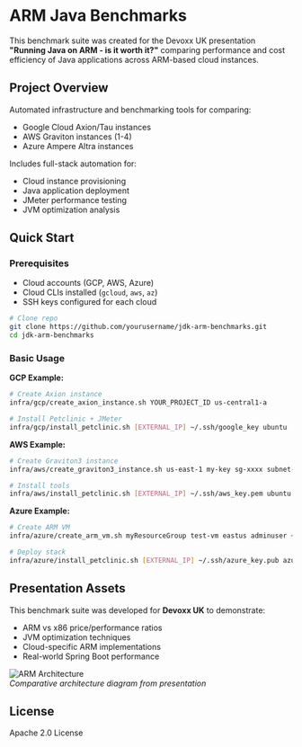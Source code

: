 # ARM Java Benchmarks

This benchmark suite was created for the Devoxx UK presentation **"Running Java on ARM - is it worth it?"** comparing performance and cost efficiency of Java applications across ARM-based cloud instances.

## Project Overview
Automated infrastructure and benchmarking tools for comparing:
- Google Cloud Axion/Tau instances
- AWS Graviton instances (1-4)
- Azure Ampere Altra instances

Includes full-stack automation for:
- Cloud instance provisioning
- Java application deployment
- JMeter performance testing
- JVM optimization analysis

## Quick Start

### Prerequisites
- Cloud accounts (GCP, AWS, Azure)
- Cloud CLIs installed (`gcloud`, `aws`, `az`)
- SSH keys configured for each cloud

```bash
# Clone repo
git clone https://github.com/yourusername/jdk-arm-benchmarks.git
cd jdk-arm-benchmarks
```

### Basic Usage
**GCP Example:**
```bash
# Create Axion instance
infra/gcp/create_axion_instance.sh YOUR_PROJECT_ID us-central1-a

# Install Petclinic + JMeter
infra/gcp/install_petclinic.sh [EXTERNAL_IP] ~/.ssh/google_key ubuntu
```

**AWS Example:**
```bash
# Create Graviton3 instance 
infra/aws/create_graviton3_instance.sh us-east-1 my-key sg-xxxx subnet-xxxx

# Install tools
infra/aws/install_petclinic.sh [EXTERNAL_IP] ~/.ssh/aws_key.pem ubuntu
```

**Azure Example:**
```bash
# Create ARM VM
infra/azure/create_arm_vm.sh myResourceGroup test-vm eastus adminuser ~/.ssh/azure_key.pub

# Deploy stack
infra/azure/install_petclinic.sh [EXTERNAL_IP] ~/.ssh/azure_key.pub azureuser
```

## Presentation Assets
This benchmark suite was developed for **Devoxx UK** to demonstrate:
- ARM vs x86 price/performance ratios
- JVM optimization techniques
- Cloud-specific ARM implementations
- Real-world Spring Boot performance

![ARM Architecture](https://i.imgur.com/7Qoulnk.jpeg)  
*Comparative architecture diagram from presentation*

## License
Apache 2.0 License
